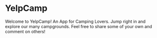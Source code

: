 # YelpCamp
Welcome to YelpCamp!
An App for Camping Lovers.
Jump right in and explore our many campgrounds.
Feel free to share some of your own and comment on others!
